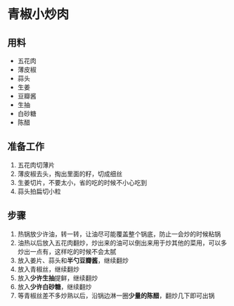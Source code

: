 # 青椒小炒肉

## 用料
- 五花肉
- 薄皮椒
- 蒜头
- 生姜
- 豆瓣酱
- 生抽
- 白砂糖
- 陈醋

## 准备工作
1. 五花肉切薄片
2. 薄皮椒去头，掏出里面的籽，切成细丝
3. 生姜切片，不要太小，省的吃的时候不小心吃到
4. 蒜头拍扁切小粒

## 步骤
1. 热锅放少许油，转一转，让油尽可能覆盖整个锅底，防止一会炒的时候粘锅
2. 油热以后放入五花肉翻炒，炒出来的油可以倒出来用于炒其他的菜用，可以多炒出一点有，这样吃的时候不会太腻
3. 放入姜片、蒜头和**半勺豆瓣酱**，继续翻炒
4. 放入青椒丝，继续翻炒
5. 放入**少许生抽**提鲜，继续翻炒
6. 放入**少许白砂糖**，继续翻炒
7. 等青椒丝差不多炒熟以后，沿锅边淋一圈**少量的陈醋**，翻炒几下即可出锅
